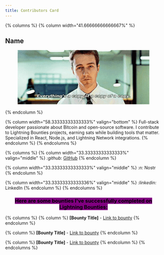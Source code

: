 ```yaml
---
title: Contributors Card
---
```


{% columns %}
{% column width="41.66666666666667%" %}
## Name

<figure><img src="../assets/fightclub-everythings-a-copy-of-a-copy.gif" alt=""><figcaption></figcaption></figure>
{% endcolumn %}

{% column width="58.33333333333333%" valign="bottom" %}
Full-stack developer passionate about Bitcoin and open-source software. I contribute to Lightning Bounties projects, earning sats while building tools that matter. Specialized in React, Node.js, and Lightning Network integrations.
{% endcolumn %}
{% endcolumns %}

{% columns %}
{% column width="33.33333333333333%" valign="middle" %}
<i class="fa-github">:github:</i> [GitHub](https://github.com/aliraza556)
{% endcolumn %}

{% column width="33.33333333333333%" valign="middle" %}
<i class="fa-n">:n:</i> Nostr&#x20;
{% endcolumn %}

{% column width="33.33333333333336%" valign="middle" %}
<i class="fa-linkedin">:linkedin:</i> LinkedIn
{% endcolumn %}
{% endcolumns %}

<h3 align="center"><mark style="background-color:purple;">Here are some bounties I've successfully completed on Lightning Bounties:</mark></h3>

{% columns %}
{% column %}
**\[Bounty Title]** - [Link to bounty](https://app.lightningbounties.com/issue/your-bounty-id)
{% endcolumn %}

{% column %}
**\[Bounty Title]** - [Link to bounty](https://app.lightningbounties.com/issue/your-bounty-id)
{% endcolumn %}

{% column %}
**\[Bounty Title]** - [Link to bounty](https://app.lightningbounties.com/issue/your-bounty-id)
{% endcolumn %}
{% endcolumns %}
